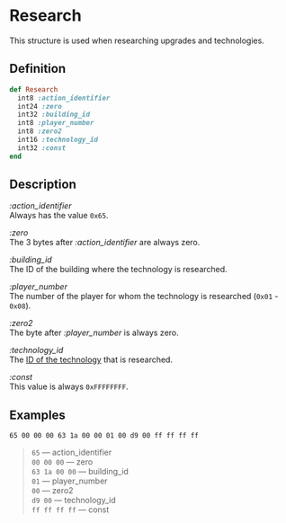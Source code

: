 # Research

This structure is used when researching upgrades and technologies.

## Definition

```ruby
def Research
  int8 :action_identifier
  int24 :zero
  int32 :building_id
  int8 :player_number
  int8 :zero2
  int16 :technology_id
  int32 :const
end
```

## Description

*:action_identifier*  
Always has the value `0x65`.

*:zero*  
The 3 bytes after *:action_identifier* are always zero.

*:building_id*  
The ID of the building where the technology is researched.

*:player_number*  
The number of the player for whom the technology is researched (`0x01` - `0x08`).

*:zero2*  
The byte after *:player_number* is always zero.

*:technology_id*  
The [ID of the technology](technology_ids.md) that is researched.

*:const*  
This value is always `0xFFFFFFFF`.

## Examples

`65 00 00 00 63 1a 00 00 01 00 d9 00 ff ff ff ff`

>`65` &mdash; action_identifier  
>`00 00 00` &mdash; zero  
>`63 1a 00 00` &mdash; building_id  
>`01` &mdash; player_number  
>`00` &mdash; zero2  
>`d9 00` &mdash; technology_id  
>`ff ff ff ff` &mdash; const
